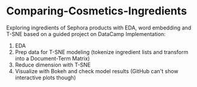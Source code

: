 # Comparing-Cosmetics-Ingredients
Exploring ingredients of Sephora products with EDA, word embedding and T-SNE based on a guided project on DataCamp
Implementation: 
1. EDA
2. Prep data for T-SNE modeling (tokenize ingredient lists and transform into a Document-Term Matrix)
3. Reduce dimension with T-SNE
4. Visualize with Bokeh and check model results (GitHub can't show interactive plots though)
